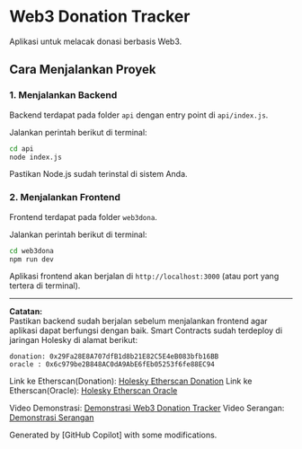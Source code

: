 # Web3 Donation Tracker

Aplikasi untuk melacak donasi berbasis Web3.

## Cara Menjalankan Proyek

### 1. Menjalankan Backend

Backend terdapat pada folder `api` dengan entry point di `api/index.js`.

Jalankan perintah berikut di terminal:

```bash
cd api
node index.js
```

Pastikan Node.js sudah terinstal di sistem Anda.

### 2. Menjalankan Frontend

Frontend terdapat pada folder `web3dona`.

Jalankan perintah berikut di terminal:

```bash
cd web3dona
npm run dev
```

Aplikasi frontend akan berjalan di `http://localhost:3000` (atau port yang tertera di terminal).

---

**Catatan:**  
Pastikan backend sudah berjalan sebelum menjalankan frontend agar aplikasi dapat berfungsi dengan baik.
Smart Contracts sudah terdeploy di jaringan Holesky di alamat berikut:

```plaintext
donation: 0x29Fa28E8A707dfB1d8b21E82C5E4eB083bfb16BB
oracle : 0x6c979be2B848AC0dA9AbE6fEb05253f6fe88EC94
```

Link ke Etherscan(Donation): [Holesky Etherscan Donation](https://holesky.etherscan.io/address/0x29Fa28E8A707dfB1d8b21E82C5E4eB083bfb16BB)
Link ke Etherscan(Oracle): [Holesky Etherscan Oracle](https://holesky.etherscan.io/address/0x6c979be2B848AC0dA9AbE6fEb05253f6fe88EC94)

Video Demonstrasi: [Demonstrasi Web3 Donation Tracker](https://youtu.be/b5LVfhokHBA)
Video Serangan: [Demonstrasi Serangan](https://youtu.be/ziRoKyVIOcM)

Generated by [GitHub Copilot] with some modifications.
